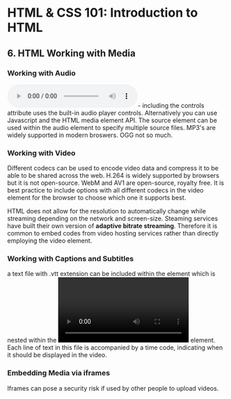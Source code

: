 # HTML & CSS 101: Introduction to HTML

## 6. HTML Working with Media

### Working with Audio
<audio controls src="audio.mp3"></audio>- including the controls attribute uses the built-in audio player controls. Alternatively you can use Javascript and the HTML media element API. The source element can be used within the audio element to specify multiple source files. MP3's are widely supported in modern broswers. OGG not so much. 

### Working with Video
Different codecs can be used to encode video data and compress it to be able to be shared across the web. H.264 is widely supported by browsers but it is not open-source. WebM and AV1 are open-source, royalty free. It is best practice to include options with all different codecs in the video element for the browser to choose which one it supports best. 

HTML does not allow for the resolution to automatically change while streaming depending on the network and screen-size. Steaming services have built their own version of **adaptive bitrate streaming**. Therefore it is common to embed codes from video hosting services rather than directly employing the video element.

### Working with Captions and Subtitles
a text file with .vtt extension can be included within the <track src=".vtt" kind="captions" label="English"></track> element which is nested within the <video></video> element. 
Each line of text in this file is accompanied by a time code, indicating when it should be displayed in the video.

### Embedding Media via iframes
Iframes can pose a security risk if used by other people to upload videos. 
